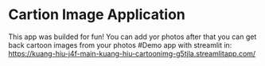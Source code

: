 # Cartion Image Application
This app was builded for fun!
You can add yor photos after that you can get back cartoon images from your photos
#Demo app with streamlit in:
https://kuang-hiu-j4f-main-kuang-hiu-cartoonimg-g5tjla.streamlitapp.com/


